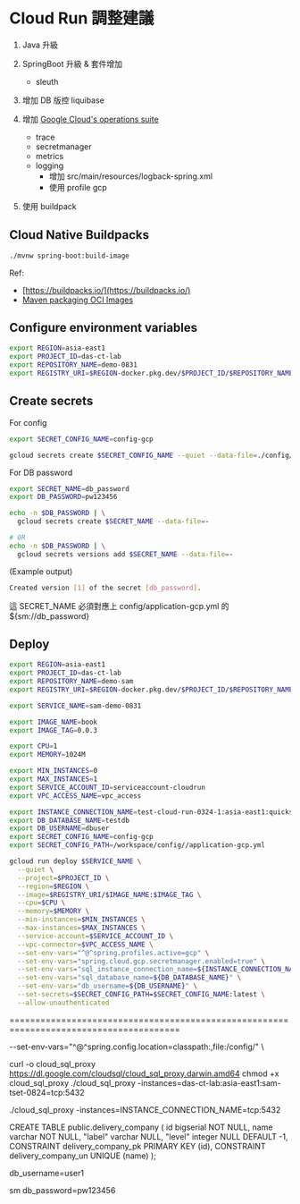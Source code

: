 # Cloud Run 調整建議

1. Java 升級

2. SpringBoot 升級 & 套件增加
    - sleuth

3. 增加 DB 版控 liquibase

4. 增加 [Google Cloud's operations suite](https://cloud.google.com/products/operations)
    - trace
    - secretmanager
    - metrics
    - logging
      - 增加 src/main/resources/logback-spring.xml
      - 使用 profile gcp

5. 使用 buildpack

## Cloud Native Buildpacks

``` bash
./mvnw spring-boot:build-image
```

Ref:  

- [https://buildpacks.io/](https://buildpacks.io/)  
- [Maven packaging OCI Images](https://docs.spring.io/spring-boot/docs/current/maven-plugin/reference/htmlsingle/#build-image)  

## Configure environment variables

``` bash
export REGION=asia-east1
export PROJECT_ID=das-ct-lab
export REPOSITORY_NAME=demo-0831
export REGISTRY_URI=$REGION-docker.pkg.dev/$PROJECT_ID/$REPOSITORY_NAME
```

## Create secrets

For config

``` bash
export SECRET_CONFIG_NAME=config-gcp

gcloud secrets create $SECRET_CONFIG_NAME --quiet --data-file=./config/application-gcp.yml || gcloud secrets versions add $SECRET_CONFIG_NAME --data-file=./config/application-gcp.yml
```

For DB password

``` bash
export SECRET_NAME=db_password
export DB_PASSWORD=pw123456

echo -n $DB_PASSWORD | \
  gcloud secrets create $SECRET_NAME --data-file=-

# OR
echo -n $DB_PASSWORD | \
  gcloud secrets versions add $SECRET_NAME --data-file=-
```

(Example output)

``` bash
Created version [1] of the secret [db_password].
```

這 SECRET_NAME 必須對應上 config/application-gcp.yml 的 ${sm://db_password}

## Deploy

``` bash
export REGION=asia-east1
export PROJECT_ID=das-ct-lab
export REPOSITORY_NAME=demo-sam
export REGISTRY_URI=$REGION-docker.pkg.dev/$PROJECT_ID/$REPOSITORY_NAME

export SERVICE_NAME=sam-demo-0831

export IMAGE_NAME=book
export IMAGE_TAG=0.0.3

export CPU=1
export MEMORY=1024M

export MIN_INSTANCES=0
export MAX_INSTANCES=1
export SERVICE_ACCOUNT_ID=serviceaccount-cloudrun
export VPC_ACCESS_NAME=vpc_access

export INSTANCE_CONNECTION_NAME=test-cloud-run-0324-1:asia-east1:quickstart-instance
export DB_DATABASE_NAME=testdb
export DB_USERNAME=dbuser
export SECRET_CONFIG_NAME=config-gcp
export SECRET_CONFIG_PATH=/workspace/config//application-gcp.yml

gcloud run deploy $SERVICE_NAME \
  --quiet \
  --project=$PROJECT_ID \
  --region=$REGION \
  --image=$REGISTRY_URI/$IMAGE_NAME:$IMAGE_TAG \
  --cpu=$CPU \
  --memory=$MEMORY \
  --min-instances=$MIN_INSTANCES \
  --max-instances=$MAX_INSTANCES \
  --service-account=$SERVICE_ACCOUNT_ID \
  --vpc-connector=$VPC_ACCESS_NAME \
  --set-env-vars="^@^spring.profiles.active=gcp" \
  --set-env-vars="spring.cloud.gcp.secretmanager.enabled=true" \
  --set-env-vars="sql_instance_connection_name=${INSTANCE_CONNECTION_NAME}" \
  --set-env-vars="sql_database_name=${DB_DATABASE_NAME}" \
  --set-env-vars="db_username=${DB_USERNAME}" \
  --set-secrets=$SECRET_CONFIG_PATH=$SECRET_CONFIG_NAME:latest \
  --allow-unauthenticated
```

























=======================================================================================

  --set-env-vars="^@^spring.config.location=classpath:,file:/config/" \


curl -o cloud_sql_proxy https://dl.google.com/cloudsql/cloud_sql_proxy.darwin.amd64
chmod +x cloud_sql_proxy
./cloud_sql_proxy -instances=das-ct-lab:asia-east1:sam-tset-0824=tcp:5432


./cloud_sql_proxy -instances=INSTANCE_CONNECTION_NAME=tcp:5432





CREATE TABLE public.delivery_company (
	id bigserial NOT NULL,
	name varchar NOT NULL,
	"label" varchar NULL,
	"level" integer NULL DEFAULT -1,
	CONSTRAINT delivery_company_pk PRIMARY KEY (id),
	CONSTRAINT delivery_company_un UNIQUE (name)
);

db_username=user1

sm
db_password=pw123456


